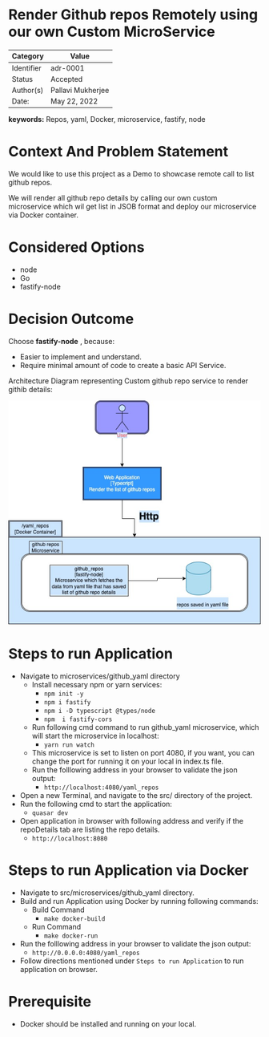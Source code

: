 # Render Github repos Remotely using our own Custom MicroService
|Category    | Value             |
|------------|-------------------|
| Identifier | adr-0001          |
| Status     | Accepted          |
| Author(s)  | Pallavi Mukherjee |
| Date:      | May 22, 2022      |



**keywords:** Repos, yaml, Docker, microservice, fastify, node


# Context And Problem Statement

We would like to use this project as a Demo to showcase remote call to list github repos.

We will render all github repo details by calling our own custom microservice which wil get list in JSOB format and deploy our  microservice via Docker container.

# Considered Options
* node
* Go
* fastify-node

# Decision Outcome
Choose **fastify-node** , because:
* Easier to implement and understand.
* Require minimal amount of code to create a basic API Service.

Architecture Diagram representing Custom github repo service to render githib details:

![alt text](https://github.com/pm896-drexel/SE577/blob/proj-release-3/images/typescript_microservice.jpg?raw=true)

# Steps to run Application

* Navigate to microservices/github_yaml directory
  * Install necessary npm or yarn services:
    * ``npm init -y``
    * ``npm i fastify``
    * ``npm i -D typescript @types/node``
    * ``npm  i fastify-cors``
  * Run following cmd command to run github_yaml microservice, which will start the microservice in localhost:
    * `yarn run watch`
  * This microservice is set to listen on port 4080, if you want, you can change the port for running it on your local in index.ts file.
  * Run the folllowing address in your browser to validate the json output:
    * `http://localhost:4080/yaml_repos`
* Open a new Terminal, and navigate to the src/ directory of the project.
* Run the following cmd to start the application:
  * `quasar dev`
* Open application in browser with following address and verify if the repoDetails tab are listing the repo details.
  * `http://localhost:8080`

# Steps to run Application via Docker

* Navigate to src/microservices/github_yaml directory.
* Build and run Application using Docker by running following commands:
  * Build Command
    * ``make docker-build``
  * Run Command
    * ``make docker-run``
* Run the folllowing address in your browser to validate the json output:
  * `http://0.0.0.0:4080/yaml_repos`
* Follow directions mentioned under ``Steps to run Application`` to run application on browser.

# Prerequisite

* Docker should be installed and running on your local.



